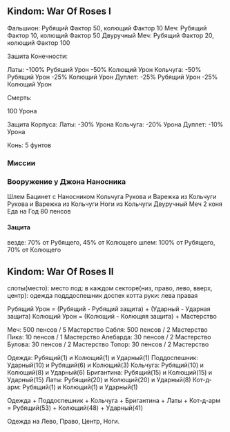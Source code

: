 ## Kindom: War Of Roses I

Фальшион: Рубящий Фактор 50, колющий Фактор 10
Меч: Рубящий Фактор 10, колющий Фактор 50
Двуручный Меч: Рубящий Фактор 20, колющий Фактор 100

Зашита Конечности:

Латы: -100% Рубяший Урон -50% Колющий Урон
Кольчуга: -50% Рубящий Урон -25% Колющий Урон
Дуплет: -25% Рубящий Урон -25% Колющий Урон

Смерть:

100 Урона

Защита Корпуса:
Латы: -30% Урона
Кольчуга: -20% Урона
Дуплет: -10% Урона

Конь: 5 фунтов

### Миссии

### Вооружение у Джона Наносника

Шлем Бацинет c Наносником
Кольчуга
Рукова и Варежка из Кольчуги
Рукова и Варежка из Кольчуги
Ноги из Кольчуги
Двуручный Меч
2 коня
Еда на Год
80 пенсов

#### Защита

везде: 70% от Рубящего, 45% от Колющего
шлем: 100% от Рубящего, 70% от Колющего

## Kindom: War Of Roses II

слоты(место):
место под:
в каждом секторе(низ, право, лево, вверх, центр):
одежда
подддоспешник
доспех
котта
руки:
лева
правая

Рубящий Урон = (Рубящий - Рубящий защита) + (Ударный - Ударная защита)
Колющий Урон = (Колющий - Колющяя защита) + Мастерство

Меч: 500 пенсов / 5 Мастерство
Сабля: 500 пенсов / 2 Мастерство
Пика: 10 пенсов / 1 Мастерство
Алебарда: 30 пенсов / 2 Мастерство
Булова: 30 пенсов / 2 Мастерство
Топор: 30 пенсов / 2 Мастерство

Одежда: Рубящий(1) и Колющий(1) и Ударный(1)
Поддоспешник: Ударный(10) и Рубящий(6) и Колющий(3)
Кольчуга: Рубящий(10) и Колющий(8) и Ударный(6)
Бригантина: Рубящий(15) и Колющий(15) и Ударный(15)
Латы: Рубящий(20) и Колющий(20) и Ударный(8)
Кот-д-арм: Рубящий(1) и Колющий(1) и Ударный(1)

Одежда + Поддоспешник + Кольчуга + Бригантина + Латы + Кот-д-арм = Рубящий(53) + Колющий(48) + Ударный(41)

Одежда на Лево, Право, Центр, Ноги.
